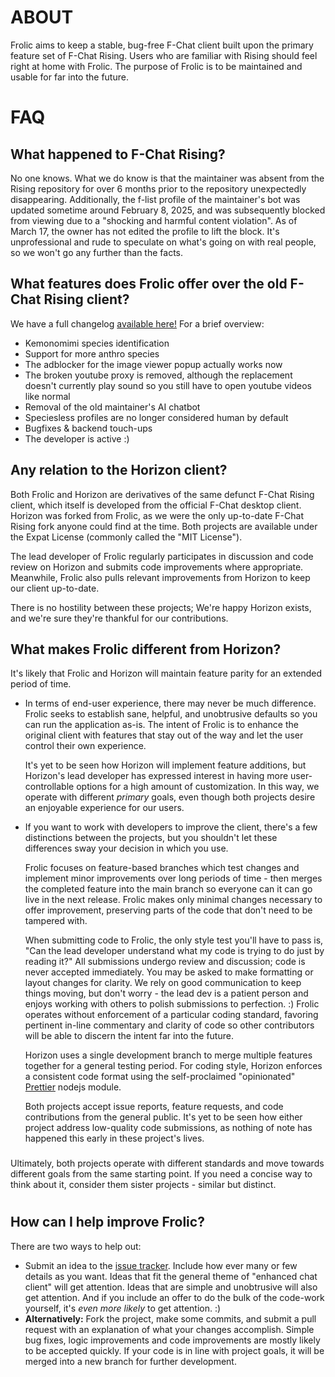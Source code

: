 # ABOUT
Frolic aims to keep a stable, bug-free F-Chat client built upon the primary feature set of F-Chat Rising. Users who are familiar with Rising should feel right at home with Frolic. The purpose of Frolic is to be maintained and usable for far into the future.  

# FAQ

## What happened to F-Chat Rising?
No one knows. What we do know is that the maintainer was absent from the Rising repository for over 6 months prior to the repository unexpectedly disappearing. Additionally, the f-list profile of the maintainer's bot was updated sometime around February 8, 2025, and was subsequently blocked from viewing due to a "shocking and harmful content violation". As of March 17, the owner has not edited the profile to lift the block. It's unprofessional and rude to speculate on what's going on with real people, so we won't go any further than the facts.

## What features does Frolic offer over the old F-Chat Rising client?
We have a full changelog [available here!](https://github.com/Frolic-chat/Frolic/blob/master/CHANGELOG.md)
For a brief overview:
* Kemonomimi species identification
* Support for more anthro species
* The adblocker for the image viewer popup actually works now
* The broken youtube proxy is removed, although the replacement doesn't currently play sound so you still have to open youtube videos like normal
* Removal of the old maintainer's AI chatbot
* Speciesless profiles are no longer considered human by default
* Bugfixes & backend touch-ups
* The developer is active :)

## Any relation to the Horizon client?
Both Frolic and Horizon are derivatives of the same defunct F-Chat Rising client, which itself is developed from the official F-Chat desktop client. Horizon was forked from Frolic, as we were the only up-to-date F-Chat Rising fork anyone could find at the time. Both projects are available under the Expat License (commonly called the "MIT License").

The lead developer of Frolic regularly participates in discussion and code review on Horizon and submits code improvements where appropriate. Meanwhile, Frolic also pulls relevant improvements from Horizon to keep our client up-to-date.

There is no hostility between these projects; We're happy Horizon exists, and we're sure they're thankful for our contributions.

## What makes Frolic different from Horizon?
It's likely that Frolic and Horizon will maintain feature parity for an extended period of time.

* In terms of end-user experience, there may never be much difference. Frolic seeks to establish sane, helpful, and unobtrusive defaults so you can run the application as-is. The intent of Frolic is to enhance the original client with features that stay out of the way and let the user control their own experience.

    It's yet to be seen how Horizon will implement feature additions, but Horizon's lead developer has expressed interest in having more user-controllable options for a high amount of customization. In this way, we operate with different _primary_ goals, even though both projects desire an enjoyable experience for our users.

* If you want to work with developers to improve the client, there's a few distinctions between the projects, but you shouldn't let these differences sway your decision in which you use.

    Frolic focuses on feature-based branches which test changes and implement minor improvements over long periods of time - then merges the completed feature into the main branch so everyone can it can go live in the next release. Frolic makes only minimal changes necessary to offer improvement, preserving parts of the code that don't need to be tampered with.

    When submitting code to Frolic, the only style test you'll have to pass is, "Can the lead developer understand what my code is trying to do just by reading it?" All submissions undergo review and discussion; code is never accepted immediately. You may be asked to make formatting or layout changes for clarity. We rely on good communication to keep things moving, but don't worry - the lead dev is a patient person and enjoys working with others to polish submissions to perfection. :) Frolic operates without enforcement of a particular coding standard, favoring pertinent in-line commentary and clarity of code so other contributors will be able to discern the intent far into the future.

    Horizon uses a single development branch to merge multiple features together for a general testing period. For coding style, Horizon enforces a consistent code format using the self-proclaimed "opinionated" [Prettier](https://prettier.io/docs/) nodejs module.

    Both projects accept issue reports, feature requests, and code contributions from the general public. It's yet to be seen how either project address low-quality code submissions, as nothing of note has happened this early in these project's lives.

###
Ultimately, both projects operate with different standards and move towards different goals from the same starting point. If you need a concise way to think about it, consider them sister projects - similar but distinct.
# 

## How can I help improve Frolic?
There are two ways to help out:
* Submit an idea to the [issue tracker](https://github.com/Frolic-chat/Frolic/issues). Include how ever many or few details as you want. Ideas that fit the general theme of "enhanced chat client" will get attention. Ideas that are simple and unobtrusive will also get attention. And if you include an offer to do the bulk of the code-work yourself, it's _even more likely_ to get attention. :)
* **Alternatively:** Fork the project, make some commits, and submit a pull request with an explanation of what your changes accomplish. Simple bug fixes, logic improvements and code improvements are mostly likely to be accepted quickly. If your code is in line with project goals, it will be merged into a new branch for further development.
